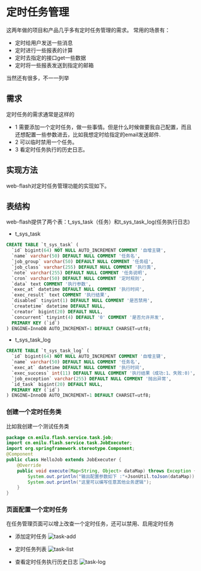 # 定时任务管理
这两年做的项目和产品几乎多有定时任务管理的需求。
常用的场景有：
- 定时给用户发送一些消息
- 定时进行一些报表的计算
- 定时去指定的接口get一些数据
- 定时将一些报表发送到指定的邮箱

当然还有很多，不一一列举

## 需求

定时任务的需求通常是这样的
- 1 需要添加一个定时任务，做一些事情。但是什么时候做要我自己配置，而且还想配置一些参数进去，比如我想定时给指定的email发送邮件.
- 2 可以临时禁用一个任务。
- 3 看定时任务执行的历史日志。

## 实现方法
web-flash对定时任务管理功能的实现如下。

## 表结构
web-flash提供了两个表：t_sys_task（任务）和t_sys_task_log(任务执行日志)

- t_sys_task
```sql
CREATE TABLE `t_sys_task` (
  `id` bigint(64) NOT NULL AUTO_INCREMENT COMMENT '自增主键',
  `name` varchar(50) DEFAULT NULL COMMENT '任务名',
  `job_group` varchar(50) DEFAULT NULL COMMENT '任务组',
  `job_class` varchar(255) DEFAULT NULL COMMENT '执行类',
  `note` varchar(255) DEFAULT NULL COMMENT '任务说明',
  `cron` varchar(50) DEFAULT NULL COMMENT '定时规则',
  `data` text COMMENT '执行参数',
  `exec_at` datetime DEFAULT NULL COMMENT '执行时间',
  `exec_result` text COMMENT '执行结果',
  `disabled` tinyint(1) DEFAULT NULL COMMENT '是否禁用',
  `createtime` datetime DEFAULT NULL,
  `creator` bigint(20) DEFAULT NULL,
  `concurrent` tinyint(4) DEFAULT '0' COMMENT '是否允许并发',
  PRIMARY KEY (`id`)
) ENGINE=InnoDB AUTO_INCREMENT=1 DEFAULT CHARSET=utf8; 
```
- t_sys_task_log

```sql
CREATE TABLE `t_sys_task_log` (
  `id` bigint(64) NOT NULL AUTO_INCREMENT COMMENT '自增主键',
  `name` varchar(50) DEFAULT NULL COMMENT '任务名',
  `exec_at` datetime DEFAULT NULL COMMENT '执行时间',
  `exec_success` int(11) DEFAULT NULL COMMENT '执行结果（成功:1、失败:0)',
  `job_exception` varchar(255) DEFAULT NULL COMMENT '抛出异常',
  `id_task` bigint(20) DEFAULT NULL,
  PRIMARY KEY (`id`)
) ENGINE=InnoDB AUTO_INCREMENT=1 DEFAULT CHARSET=utf8; 
```

### 创建一个定时任务类

比如我创建一个测试任务类
```java
package cn.enilu.flash.service.task.job;
import cn.enilu.flash.service.task.JobExecuter;
import org.springframework.stereotype.Component;
@Component
public class HelloJob extends JobExecuter {
    @Override
    public void execute(Map<String, Object> dataMap) throws Exception {
        System.out.println("输出配置参数如下 :"+JsonUtil.toJson(dataMap));
        System.out.println("这里可以编写任意其他业务逻辑");
    }
}

```

### 页面配置一个定时任务
在任务管理页面可以增上改查一个定时任务，还可以禁用、启用定时任务

- 添加定时任务
![task-add](../../img/task_add.png)

- 定时任务列表
![task-list](../../img/task_list.png)
- 查看定时任务执行历史日志
![task-log](../../img/task_log.png)

